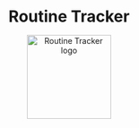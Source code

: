 <h1 align="center" style="font-size:28px; line-height:1"><b>Routine Tracker</b></h1>

<div align="center">
  <img alt="Routine Tracker logo" src="images/app_logo.svg" height="150px">
</div>

<br />
